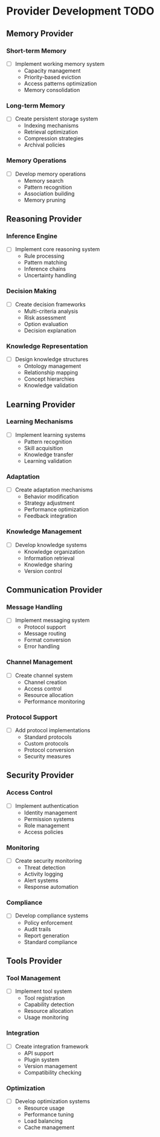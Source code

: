 # Provider Development TODO

## Memory Provider

### Short-term Memory
- [ ] Implement working memory system
  * Capacity management
  * Priority-based eviction
  * Access patterns optimization
  * Memory consolidation

### Long-term Memory
- [ ] Create persistent storage system
  * Indexing mechanisms
  * Retrieval optimization
  * Compression strategies
  * Archival policies

### Memory Operations
- [ ] Develop memory operations
  * Memory search
  * Pattern recognition
  * Association building
  * Memory pruning

## Reasoning Provider

### Inference Engine
- [ ] Implement core reasoning system
  * Rule processing
  * Pattern matching
  * Inference chains
  * Uncertainty handling

### Decision Making
- [ ] Create decision frameworks
  * Multi-criteria analysis
  * Risk assessment
  * Option evaluation
  * Decision explanation

### Knowledge Representation
- [ ] Design knowledge structures
  * Ontology management
  * Relationship mapping
  * Concept hierarchies
  * Knowledge validation

## Learning Provider

### Learning Mechanisms
- [ ] Implement learning systems
  * Pattern recognition
  * Skill acquisition
  * Knowledge transfer
  * Learning validation

### Adaptation
- [ ] Create adaptation mechanisms
  * Behavior modification
  * Strategy adjustment
  * Performance optimization
  * Feedback integration

### Knowledge Management
- [ ] Develop knowledge systems
  * Knowledge organization
  * Information retrieval
  * Knowledge sharing
  * Version control

## Communication Provider

### Message Handling
- [ ] Implement messaging system
  * Protocol support
  * Message routing
  * Format conversion
  * Error handling

### Channel Management
- [ ] Create channel system
  * Channel creation
  * Access control
  * Resource allocation
  * Performance monitoring

### Protocol Support
- [ ] Add protocol implementations
  * Standard protocols
  * Custom protocols
  * Protocol conversion
  * Security measures

## Security Provider

### Access Control
- [ ] Implement authentication
  * Identity management
  * Permission systems
  * Role management
  * Access policies

### Monitoring
- [ ] Create security monitoring
  * Threat detection
  * Activity logging
  * Alert systems
  * Response automation

### Compliance
- [ ] Develop compliance systems
  * Policy enforcement
  * Audit trails
  * Report generation
  * Standard compliance

## Tools Provider

### Tool Management
- [ ] Implement tool system
  * Tool registration
  * Capability detection
  * Resource allocation
  * Usage monitoring

### Integration
- [ ] Create integration framework
  * API support
  * Plugin system
  * Version management
  * Compatibility checking

### Optimization
- [ ] Develop optimization systems
  * Resource usage
  * Performance tuning
  * Load balancing
  * Cache management
